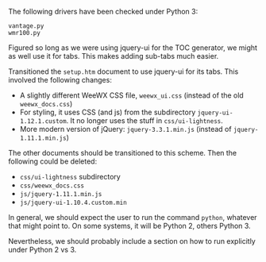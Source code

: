 The following drivers have been checked under Python 3:

```
vantage.py
wmr100.py
```

Figured so long as we were using jquery-ui for the TOC generator, we might as well
use it for tabs. This makes adding sub-tabs much easier.

Transitioned the `setup.htm` document to use jquery-ui for its tabs. This involved
the following changes:
* A slightly different WeeWX CSS file, `weewx_ui.css` (instead of the old `weewx_docs.css`)
* For styling, it uses CSS (and js) from the subdirectory `jquery-ui-1.12.1.custom`. 
It no longer uses the stuff in `css/ui-lightness`.
* More modern version of jQuery: `jquery-3.3.1.min.js` (instead of `jquery-1.11.1.min.js`)

The other documents should be transitioned to this scheme. Then the following could be
deleted:
* `css/ui-lightness` subdirectory
* `css/weewx_docs.css`
* `js/jquery-1.11.1.min.js`
* `js/jquery-ui-1.10.4.custom.min`

In general, we should expect the user to run the command `python`, whatever that might
point to. On some systems, it will be Python 2, others Python 3.

Nevertheless, we should probably include a section on how to run explicitly under 
Python 2 vs 3.